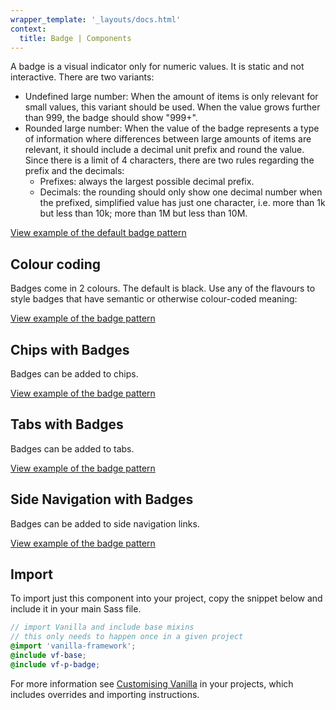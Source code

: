```yaml
---
wrapper_template: '_layouts/docs.html'
context:
  title: Badge | Components
---
```


A badge is a visual indicator only for numeric values. It is static and not interactive. There are two variants:

- Undefined large number: When the amount of items is only relevant for small values, this variant should be used. When the value grows further than 999, the badge should show "999+".
- Rounded large number: When the value of the badge represents a type of information where differences between large amounts of items are relevant, it should include a decimal unit prefix and round the value. Since there is a limit of 4 characters, there are two rules regarding the prefix and the decimals:
  - Prefixes: always the largest possible decimal prefix.
  - Decimals: the rounding should only show one decimal number when the prefixed, simplified value has just one character, i.e. more than 1k but less than 10k; more than 1M but less than 10M.

<div class="embedded-example"><a href="/docs/examples/patterns/badge/default/" class="js-example">
View example of the default badge pattern
</a></div>

## Colour coding

Badges come in 2 colours. The default is black. Use any of the flavours to style badges that have semantic or otherwise colour-coded meaning:

<div class="embedded-example"><a href="/docs/examples/patterns/badge/colors/" class="js-example">
View example of the badge pattern
</a></div>

## Chips with Badges

Badges can be added to chips.

<div class="embedded-example"><a href="/docs/examples/patterns/badge/chips/" class="js-example">
View example of the badge pattern
</a></div>

## Tabs with Badges

Badges can be added to tabs.

<div class="embedded-example"><a href="/docs/examples/patterns/badge/tabs/" class="js-example">
View example of the badge pattern
</a></div>

## Side Navigation with Badges

Badges can be added to side navigation links.

<div class="embedded-example"><a href="/docs/examples/patterns/badge/side-navigation/" class="js-example">
View example of the badge pattern
</a></div>

## Import

To import just this component into your project, copy the snippet below and include it in your main Sass file.

```scss
// import Vanilla and include base mixins
// this only needs to happen once in a given project
@import 'vanilla-framework';
@include vf-base;
@include vf-p-badge;
```

For more information see [Customising Vanilla](/docs/customising-vanilla/) in your projects, which includes overrides and importing instructions.